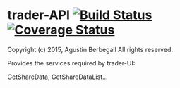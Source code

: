 # trader-API [![Build Status](https://travis-ci.org/aberbegall/trader-API.svg?branch=0.1.0-alpha)](https://travis-ci.org/aberbegall/trader-API) [![Coverage Status](https://coveralls.io/repos/aberbegall/trader-API/badge.svg?branch=develop&service=github)](https://coveralls.io/github/aberbegall/trader-API?branch=develop)

Copyright (c) 2015, Agustin Berbegall
All rights reserved.

Provides the services required by trader-UI:

GetShareData, GetShareDataList...

